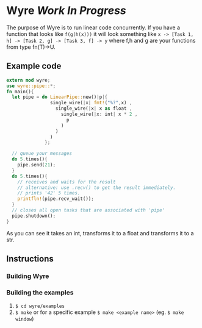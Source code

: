 # Wyre *Work In Progress*
The purpose of Wyre is to run linear code concurrently. If you have a function that looks like `f(g(h(x)))` it will look
something like `x -> [Task 1, h] -> [Task 2, g] -> [Task 3, f] -> y` where f,h and g are your functions from
type fn(T)->U.

## Example code


~~~rust
extern mod wyre;
use wyre::pipe::*;
fn main(){
  let pipe = do LinearPipe::new()|p|{ 
                single_wire(|x| fmt!("%?",x) ,
                  single_wire(|x| x as float ,
                    single_wire(|x: int| x * 2 ,
                      p
                    )
                  )
                )    
              };

  // queue your messages
  do 5.times(){
    pipe.send(21);
  }
  do 5.times(){
    // receives and waits for the result
    // alternative: use .recv() to get the result immediately.
    // prints '42' 5 times.
    printfln!(pipe.recv_wait());
  }
  // closes all open tasks that are associated with 'pipe'
  pipe.shutdown();
}
~~~

As you can see it takes an int, transforms it to a float and transforms it to a str.

## Instructions

### Building Wyre



### Building the examples

1. `$ cd wyre/examples`
2. `$ make` or for a specific example `$ make <example name>` (eg. `$ make window`)


